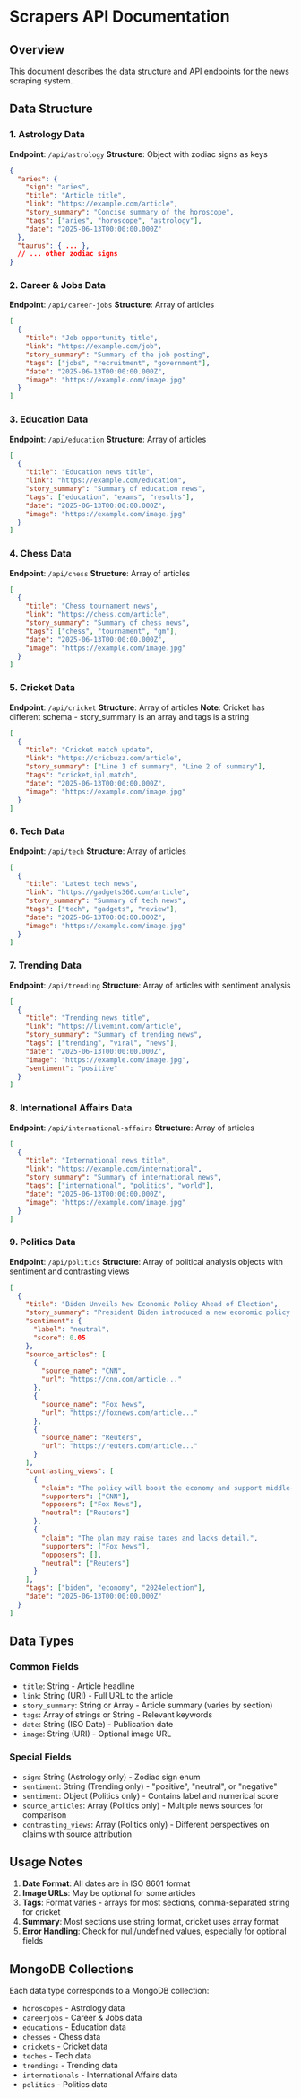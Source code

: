 # Scrapers API Documentation

## Overview
This document describes the data structure and API endpoints for the news scraping system.

## Data Structure

### 1. Astrology Data
**Endpoint**: `/api/astrology`
**Structure**: Object with zodiac signs as keys
```json
{
  "aries": {
    "sign": "aries",
    "title": "Article title",
    "link": "https://example.com/article",
    "story_summary": "Concise summary of the horoscope",
    "tags": ["aries", "horoscope", "astrology"],
    "date": "2025-06-13T00:00:00.000Z"
  },
  "taurus": { ... },
  // ... other zodiac signs
}
```

### 2. Career & Jobs Data
**Endpoint**: `/api/career-jobs`
**Structure**: Array of articles
```json
[
  {
    "title": "Job opportunity title",
    "link": "https://example.com/job",
    "story_summary": "Summary of the job posting",
    "tags": ["jobs", "recruitment", "government"],
    "date": "2025-06-13T00:00:00.000Z",
    "image": "https://example.com/image.jpg"
  }
]
```

### 3. Education Data
**Endpoint**: `/api/education`
**Structure**: Array of articles
```json
[
  {
    "title": "Education news title",
    "link": "https://example.com/education",
    "story_summary": "Summary of education news",
    "tags": ["education", "exams", "results"],
    "date": "2025-06-13T00:00:00.000Z",
    "image": "https://example.com/image.jpg"
  }
]
```

### 4. Chess Data
**Endpoint**: `/api/chess`
**Structure**: Array of articles
```json
[
  {
    "title": "Chess tournament news",
    "link": "https://chess.com/article",
    "story_summary": "Summary of chess news",
    "tags": ["chess", "tournament", "gm"],
    "date": "2025-06-13T00:00:00.000Z",
    "image": "https://example.com/image.jpg"
  }
]
```

### 5. Cricket Data
**Endpoint**: `/api/cricket`
**Structure**: Array of articles
**Note**: Cricket has different schema - story_summary is an array and tags is a string
```json
[
  {
    "title": "Cricket match update",
    "link": "https://cricbuzz.com/article",
    "story_summary": ["Line 1 of summary", "Line 2 of summary"],
    "tags": "cricket,ipl,match",
    "date": "2025-06-13T00:00:00.000Z",
    "image": "https://example.com/image.jpg"
  }
]
```

### 6. Tech Data
**Endpoint**: `/api/tech`
**Structure**: Array of articles
```json
[
  {
    "title": "Latest tech news",
    "link": "https://gadgets360.com/article",
    "story_summary": "Summary of tech news",
    "tags": ["tech", "gadgets", "review"],
    "date": "2025-06-13T00:00:00.000Z",
    "image": "https://example.com/image.jpg"
  }
]
```

### 7. Trending Data
**Endpoint**: `/api/trending`
**Structure**: Array of articles with sentiment analysis
```json
[
  {
    "title": "Trending news title",
    "link": "https://livemint.com/article",
    "story_summary": "Summary of trending news",
    "tags": ["trending", "viral", "news"],
    "date": "2025-06-13T00:00:00.000Z",
    "image": "https://example.com/image.jpg",
    "sentiment": "positive"
  }
]
```

### 8. International Affairs Data
**Endpoint**: `/api/international-affairs`
**Structure**: Array of articles
```json
[
  {
    "title": "International news title",
    "link": "https://example.com/international",
    "story_summary": "Summary of international news",
    "tags": ["international", "politics", "world"],
    "date": "2025-06-13T00:00:00.000Z",
    "image": "https://example.com/image.jpg"
  }
]
```

### 9. Politics Data
**Endpoint**: `/api/politics`
**Structure**: Array of political analysis objects with sentiment and contrasting views
```json
[
  {
    "title": "Biden Unveils New Economic Policy Ahead of Election",
    "story_summary": "President Biden introduced a new economic policy aiming to support middle-class families. The policy has received mixed reactions across media outlets.",
    "sentiment": {
      "label": "neutral",
      "score": 0.05
    },
    "source_articles": [
      {
        "source_name": "CNN",
        "url": "https://cnn.com/article..."
      },
      {
        "source_name": "Fox News", 
        "url": "https://foxnews.com/article..."
      },
      {
        "source_name": "Reuters",
        "url": "https://reuters.com/article..."
      }
    ],
    "contrasting_views": [
      {
        "claim": "The policy will boost the economy and support middle-class Americans.",
        "supporters": ["CNN"],
        "opposers": ["Fox News"],
        "neutral": ["Reuters"]
      },
      {
        "claim": "The plan may raise taxes and lacks detail.",
        "supporters": ["Fox News"],
        "opposers": [],
        "neutral": ["Reuters"]
      }
    ],
    "tags": ["biden", "economy", "2024election"],
    "date": "2025-06-13T00:00:00.000Z"
  }
]
```

## Data Types

### Common Fields
- `title`: String - Article headline
- `link`: String (URI) - Full URL to the article
- `story_summary`: String or Array - Article summary (varies by section)
- `tags`: Array of strings or String - Relevant keywords
- `date`: String (ISO Date) - Publication date
- `image`: String (URI) - Optional image URL

### Special Fields
- `sign`: String (Astrology only) - Zodiac sign enum
- `sentiment`: String (Trending only) - "positive", "neutral", or "negative"
- `sentiment`: Object (Politics only) - Contains label and numerical score
- `source_articles`: Array (Politics only) - Multiple news sources for comparison
- `contrasting_views`: Array (Politics only) - Different perspectives on claims with source attribution

## Usage Notes

1. **Date Format**: All dates are in ISO 8601 format
2. **Image URLs**: May be optional for some articles
3. **Tags**: Format varies - arrays for most sections, comma-separated string for cricket
4. **Summary**: Most sections use string format, cricket uses array format
5. **Error Handling**: Check for null/undefined values, especially for optional fields

## MongoDB Collections

Each data type corresponds to a MongoDB collection:
- `horoscopes` - Astrology data
- `careerjobs` - Career & Jobs data
- `educations` - Education data
- `chesses` - Chess data
- `crickets` - Cricket data
- `teches` - Tech data
- `trendings` - Trending data
- `internationals` - International Affairs data
- `politics` - Politics data
